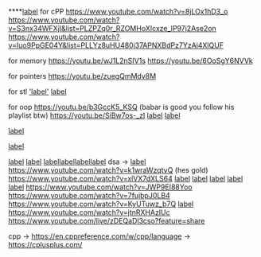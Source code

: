 ****[label](https://www.youtube.com/watch?v%253DbBC-nXj3Ng4)
for cPP
https://www.youtube.com/watch?v=8jLOx1hD3_o
https://www.youtube.com/watch?v=S3nx34WFXjI&list=PLZPZq0r_RZOMHoXIcxze_lP97j2Ase2on
https://www.youtube.com/watch?v=Iuo9PpGE04Y&list=PLLYz8uHU480j37APNXBdPz7YzAi4XlQUF

for memory
https://youtu.be/wJ1L2nSIV1s
https://youtu.be/6OoSgY6NVVk

for pointers
https://youtu.be/zuegQmMdy8M

for stl
['label'](https://www.youtube.com/watch?v=iOOzYwBeXIM&list=PLN4aKSfpk8TQ6CqzMRDVUr-jEpObLiYdq)
[label](https://www.youtube.com/watch?v%253D4O0_-1NaWnY)

for oop
https://youtu.be/b3GccK5_KSQ (babar is good you follow his playlist btw)
https://youtu.be/SiBw7os-_zI
[label](https://www.youtube.com/watch?v%253DwWejXusF9qU%2526pp%253DygUMb29wIGNvbXBsZXRl)
[label](https://www.youtube.com/watch?v%253DwN0x9eZLix4%2526pp%253DygUHb29wIGNwcA%253D%253D)

[label](https://www.youtube.com/watch?v%253D_8-ht2AKyH4%2526list%253DRDQMGUIy_wQTE_E%2526start_radio%253D1)

[label](https://www.youtube.com/watch?v%253DAa2sqUhIn-E)

[label](https://www.youtube.com/watch?v%253DISxcD9xSCKk)
[label](https://www.youtube.com/watch?v%253DySN5Wnu88nE)
[label](https://www.youtube.com/watch?v%253DXqCP_2Vcas4)[label](https://www.youtube.com/watch?v%253DYMyO-yZMQ6g)[label](https://www.youtube.com/watch?v%253DlfQvPHGtu6Q)[label](https://www.youtube.com/watch?v%253DaircAruvnKk)
dsa ->
 [label](https://www.youtube.com/watch?v%253DEFg3u_E6eHU)
https://www.youtube.com/watch?v=k1wraWzqtvQ (hes gold)
https://www.youtube.com/watch?v=xlVX7dXLS64
[label](https://www.youtube.com/watch?v%253DpcKY4hjDrxk)
[label](https://www.youtube.com/watch?v%253DgCzOhZ_LUps)
[label](https://www.youtube.com/watch?v%253DT_m27bhVQQQ)
[label](https://www.youtube.com/watch?v%253DQRq6p9s8NVg)
[label](https://www.youtube.com/watch?v%253D6vj96QetfTg)
https://www.youtube.com/watch?v=JWP9EI88Yoo
https://www.youtube.com/watch?v=7fujbpJ0LB4
https://www.youtube.com/watch?v=KyUTuwz_b7Q
[label](https://www.youtube.com/watch?v%253DcaAVlibiTkY%2526list%253DPLEJXowNB4kPzByLnnFYNSCoqtFz0VKLk5%2526pp%253DiAQB)
https://www.youtube.com/watch?v=jtnRXHAzIUc
https://www.youtube.com/live/zDEQaDl3cso?feature=share







cpp
-> https://en.cppreference.com/w/cpp/language
-> https://cplusplus.com/